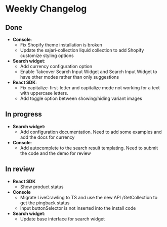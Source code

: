 # Weekly Changelog
## Done
- **Console**:
	- Fix Shopify theme installation is broken
	- Update the sajari-collection liquid collection to add Shopify customize styling options
- **Search widget**:
	- Add currency configuration option
	- Enable Takeover Search Input Widget and Search Input Widget to have other modes rather than only suggestions
- **React SDK**:
    - Fix capitalize-first-letter and capitalize mode not working for a text with uppercase letters.
    - Add toggle option between showing/hiding variant images

## In progress
- **Search widget:**
    - Add configuration documentation. Need to add some examples and add the docs for currency
- **Console**:
    - Add autocomplete to the search result templating. Need to submit the code and the demo for review

## In review
- **React SDK**
    - Show product status
- **Console**
    - Migrate LiveCrawling to TS and use the new API /GetCollection to get the pingback status
    - input buttonSelector is not inserted into the install code
- **Search widget**:
    - Update base interface for search widget